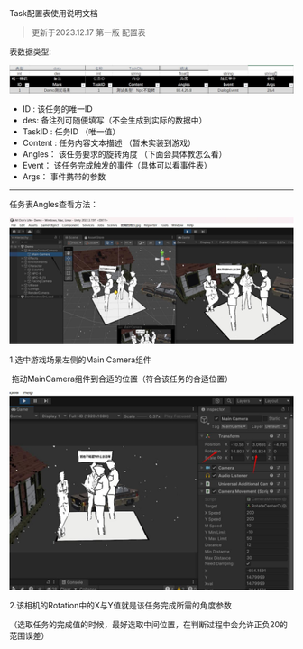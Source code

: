 Task配置表使用说明文档



> 更新于2023.12.17  第一版 配置表



表数据类型:

![config_1](../配置表说明文档/Md/config_1.jpg)

- ID  : 该任务的唯一ID  
- des:  备注列可随便填写（不会生成到实际的数据中）
- TaskID : 任务ID  （唯一值）
- Content : 任务内容文本描述 （暂未实装到游戏）
- Angles：  该任务要求的旋转角度 （下面会具体教怎么看）
- Event： 该任务完成触发的事件（具体可以看事件表）
- Args： 事件携带的参数



_____________________________________________________

任务表Angles查看方法：



![config_2](../配置表说明文档/Md/config_2.jpg)

1.选中游戏场景左侧的Main Camera组件  

​    拖动MainCamera组件到合适的位置（符合该任务的合适位置）



![config_3](../配置表说明文档/Md/config_3.jpg)

2.该相机的Rotation中的X与Y值就是该任务完成所需的角度参数

（选取任务的完成值的时候，最好选取中间位置，在判断过程中会允许正负20的范围误差）

